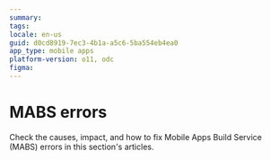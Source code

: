 ```yaml
---
summary:
tags:
locale: en-us
guid: d0cd8919-7ec3-4b1a-a5c6-5ba554eb4ea0
app_type: mobile apps
platform-version: o11, odc
figma:
---
```


# MABS errors

Check the causes, impact, and how to fix Mobile Apps Build Service (MABS)
errors in this section's articles.
